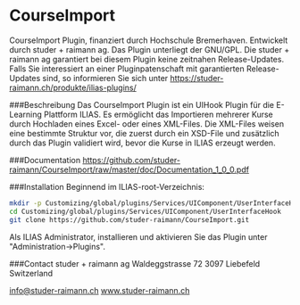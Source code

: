 CourseImport
============
CourseImport Plugin, finanziert durch Hochschule Bremerhaven. Entwickelt durch studer + raimann ag. Das Plugin unterliegt der GNU/GPL. 
Die studer + raimann ag garantiert bei diesem Plugin keine zeitnahen Release-Updates. 
Falls Sie interessiert an einer Pluginpatenschaft mit garantierten Release-Updates sind, 
so informieren Sie sich unter https://studer-raimann.ch/produkte/ilias-plugins/

###Beschreibung
Das CourseImport Plugin ist ein UIHook Plugin für die E-Learning Plattform ILIAS. Es ermöglicht das Importieren
mehrerer Kurse durch Hochladen eines Excel- oder eines XML-Files. Die XML-Files weisen eine bestimmte Struktur vor, die zuerst durch
ein XSD-File und zusätzlich durch das Plugin validiert wird, bevor die Kurse in ILIAS erzeugt werden.

###Documentation
https://github.com/studer-raimann/CourseImport/raw/master/doc/Documentation_1_0_0.pdf

###Installation
Beginnend im ILIAS-root-Verzeichnis:
```bash
mkdir -p Customizing/global/plugins/Services/UIComponent/UserInterfaceHook/
cd Customizing/global/plugins/Services/UIComponent/UserInterfaceHook
git clone https://github.com/studer-raimann/CourseImport.git
```
Als ILIAS Administrator, installieren und aktivieren Sie das Plugin unter "Administration->Plugins".

###Contact
studer + raimann ag
Waldeggstrasse 72
3097 Liebefeld
Switzerland

info@studer-raimann.ch
www.studer-raimann.ch